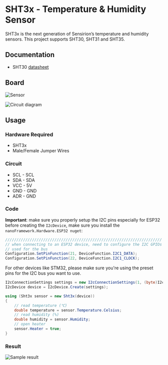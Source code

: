 # SHT3x - Temperature & Humidity Sensor

SHT3x is the next generation of Sensirion’s temperature and humidity sensors. This project supports SHT30, SHT31 and SHT35.

## Documentation

- SHT30 [datasheet](https://cdn.datasheetspdf.com/pdf-down/S/H/T/SHT30-DIS-Sensirion.pdf)

## Board

![Sensor](./sensor.jpg)

![Circuit diagram](./SHT3x_circuit_bb.png)

## Usage

### Hardware Required

- SHT3x
- Male/Female Jumper Wires

### Circuit

- SCL - SCL
- SDA - SDA
- VCC - 5V
- GND - GND
- ADR - GND

### Code

**Important**: make sure you properly setup the I2C pins especially for ESP32 before creating the `I2cDevice`, make sure you install the `nanoFramework.Hardware.ESP32 nuget`:

```csharp
//////////////////////////////////////////////////////////////////////
// when connecting to an ESP32 device, need to configure the I2C GPIOs
// used for the bus
Configuration.SetPinFunction(21, DeviceFunction.I2C1_DATA);
Configuration.SetPinFunction(22, DeviceFunction.I2C1_CLOCK);
```

For other devices like STM32, please make sure you're using the preset pins for the I2C bus you want to use.

```csharp
I2cConnectionSettings settings = new I2cConnectionSettings(1, (byte)I2cAddress.AddrLow);
I2cDevice device = I2cDevice.Create(settings);

using (Sht3x sensor = new Sht3x(device))
{
    // read temperature (℃)
    double temperature = sensor.Temperature.Celsius;
    // read humidity (%)
    double humidity = sensor.Humidity;
    // open heater
    sensor.Heater = true;
}
```

### Result

![Sample result](./RunningResult.jpg)

